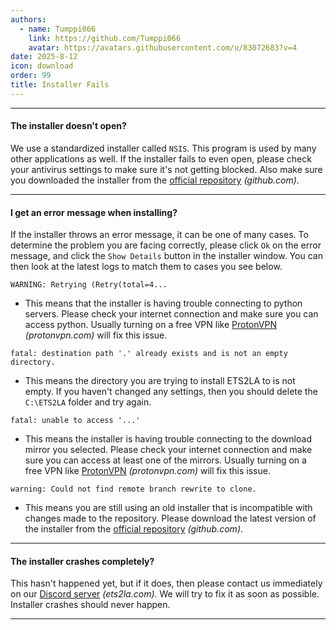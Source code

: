 ```yaml
---
authors: 
  - name: Tumppi066
    link: https://github.com/Tumppi066
    avatar: https://avatars.githubusercontent.com/u/83072683?v=4
date: 2025-8-12
icon: download
order: 99
title: Installer Fails
---
```


---

#### The installer doesn't open?
We use a standardized installer called `NSIS`. This program is used by many other applications as well. If the installer fails to even open, please check your antivirus settings to make sure it's not getting blocked. Also make sure you downloaded the installer from the [official repository](https://github.com/ets2la/installer/releases/latest) *(github.com)*.

---

#### I get an error message when installing?
If the installer throws an error message, it can be one of many cases. To determine the problem you are facing correctly, please click `Ok` on the error message, and click the `Show Details` button in the installer window. You can then look at the latest logs to match them to cases you see below.

`WARNING: Retrying (Retry(total=4...`
- This means that the installer is having trouble connecting to python servers. Please check your internet connection and make sure you can access python. Usually turning on a free VPN like [ProtonVPN](https://protonvpn.com/) *(protonvpn.com)* will fix this issue.

`fatal: destination path '.' already exists and is not an empty directory.`
- This means the directory you are trying to install ETS2LA to is not empty. If you haven't changed any settings, then you should delete the `C:\ETS2LA` folder and try again.

`fatal: unable to access '...'`
- This means the installer is having trouble connecting to the download mirror you selected. Please check your internet connection and make sure you can access at least one of the mirrors. Usually turning on a free VPN like [ProtonVPN](https://protonvpn.com/) *(protonvpn.com)* will fix this issue. 

`warning: Could not find remote branch rewrite to clone.`
- This means you are still using an old installer that is incompatible with changes made to the repository. Please download the latest version of the installer from the [official repository](https://github.com/ets2la/installer/releases/latest) *(github.com)*.

---

#### The installer crashes completely?
This hasn't happened yet, but if it does, then please contact us immediately on our [Discord server](https://ets2la.com/discord) *(ets2la.com)*. We will try to fix it as soon as possible. Installer crashes should never happen.

---
